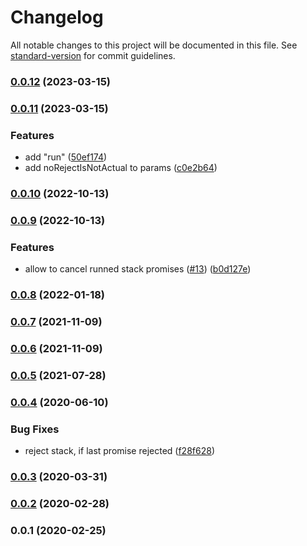 # Changelog

All notable changes to this project will be documented in this file. See [standard-version](https://github.com/conventional-changelog/standard-version) for commit guidelines.

### [0.0.12](https://github.com/Krivega/stack-promises/compare/v0.0.11...v0.0.12) (2023-03-15)

### [0.0.11](https://github.com/Krivega/stack-promises/compare/v0.0.10...v0.0.11) (2023-03-15)

### Features

- add "run" ([50ef174](https://github.com/Krivega/stack-promises/commit/50ef17431658bfb1bbdccd74956f0a1b9b251af8))
- add noRejectIsNotActual to params ([c0e2b64](https://github.com/Krivega/stack-promises/commit/c0e2b64a102be249f2629651e5cf78f7a490ad98))

### [0.0.10](https://github.com/Krivega/stack-promises/compare/v0.0.9...v0.0.10) (2022-10-13)

### [0.0.9](https://github.com/Krivega/stack-promises/compare/v0.0.8...v0.0.9) (2022-10-13)

### Features

- allow to cancel runned stack promises ([#13](https://github.com/Krivega/stack-promises/issues/13)) ([b0d127e](https://github.com/Krivega/stack-promises/commit/b0d127ea8fd09e97567e462634fa985a79f37db5))

### [0.0.8](https://github.com/Krivega/stack-promises/compare/v0.0.7...v0.0.8) (2022-01-18)

### [0.0.7](https://github.com/Krivega/stack-promises/compare/v0.0.6...v0.0.7) (2021-11-09)

### [0.0.6](https://github.com/Krivega/stack-promises/compare/v0.0.5...v0.0.6) (2021-11-09)

### [0.0.5](https://github.com/Krivega/stack-promises/compare/v0.0.4...v0.0.5) (2021-07-28)

### [0.0.4](https://github.com/Krivega/stack-promises/compare/v0.0.3...v0.0.4) (2020-06-10)

### Bug Fixes

- reject stack, if last promise rejected ([f28f628](https://github.com/Krivega/stack-promises/commit/f28f628539d00f20c36a978c380740364821891b))

### [0.0.3](https://github.com/Krivega/stack-promises/compare/v0.0.2...v0.0.3) (2020-03-31)

### [0.0.2](https://github.com/Krivega/stack-promises/compare/v0.0.1...v0.0.2) (2020-02-28)

### 0.0.1 (2020-02-25)
